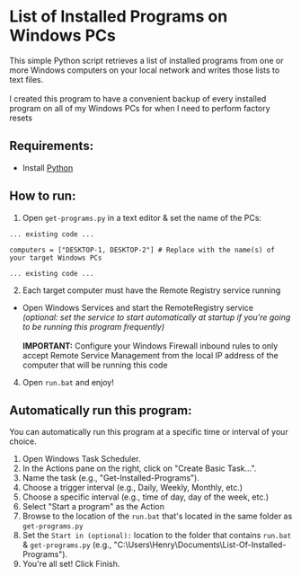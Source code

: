 # List of Installed Programs on Windows PCs
This simple Python script retrieves a list of installed programs from one or more Windows computers on your local network and writes those lists to text files.<br><br>
I created this program to have a convenient backup of every installed program on all of my Windows PCs for when I need to perform factory resets

## Requirements:
- Install [Python](https://www.python.org/downloads/)

## How to run:
1. Open `get-programs.py` in a text editor & set the name of the PCs:
```
... existing code ...

computers = ["DESKTOP-1, DESKTOP-2"] # Replace with the name(s) of your target Windows PCs

... existing code ...
```
2. Each target computer must have the Remote Registry service running<br>
- Open Windows Services and start the RemoteRegistry service <br>
*(optional: set the service to start automatically at startup if you're going to be running this program frequently)* <br><br>
**IMPORTANT:** Configure your Windows Firewall inbound rules to only accept Remote Service Management from the local IP address of the computer that will be running this code<br>
4. Open `run.bat` and enjoy!

## Automatically run this program:
You can automatically run this program at a specific time or interval of your choice.<br>

1. Open Windows Task Scheduler.
2. In the Actions pane on the right, click on "Create Basic Task...".
3. Name the task (e.g., "Get-Installed-Programs").
4. Choose a trigger interval (e.g., Daily, Weekly, Monthly, etc.)
5. Choose a specific interval (e.g., time of day, day of the week, etc.)
6. Select "Start a program" as the Action
7. Browse to the location of the `run.bat` that's located in the same folder as `get-programs.py`
8. Set the `Start in (optional):` location to the folder that contains `run.bat` & `get-programs.py` (e.g., "C:\Users\Henry\Documents\List-Of-Installed-Programs\").
9. You're all set! Click Finish.
